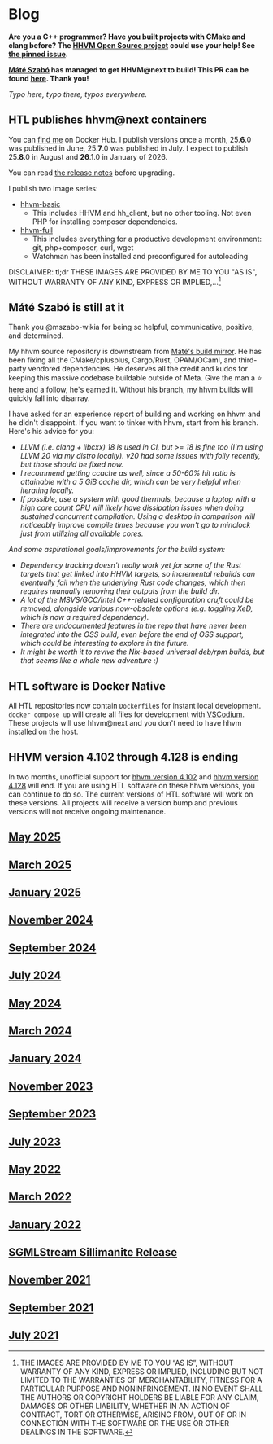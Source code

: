 # Blog

**Are you a C++ programmer? Have you built projects with CMake and clang before? The [HHVM Open Source project](https://github.com/facebook/hhvm) could use your help! See [the pinned issue](https://github.com/hershel-theodore-layton/hershel-theodore-layton/issues/2).**

**[Máté Szabó](https://github.com/mszabo-wikia) has managed to get HHVM@next to build! This PR can be found [here](https://github.com/facebook/hhvm/pull/9564). Thank you!**

_Typo here, typo there, typos everywhere._

## HTL publishes hhvm@next containers

You can [find me](https://hub.docker.com/u/hersheltheodorelayton) on Docker Hub.
I publish versions once a month, 25.**6**.0 was published in June, 25.**7**.0 was published in July.
I expect to publish 25.**8**.0 in August and **26**.1.0 in January of 2026.

You can read [the release notes](https://hershel-theodore-layton.github.io/hhvm-docs/releases/) before upgrading.

I publish two image series:
 - [hhvm-basic](https://hub.docker.com/r/hersheltheodorelayton/hhvm-basic)
   - This includes HHVM and hh_client, but no other tooling. Not even PHP for installing composer dependencies.
 - [hhvm-full](https://hub.docker.com/r/hersheltheodorelayton/hhvm-full)
   - This includes everything for a productive development environment: git, php+composer, curl, wget
   - Watchman has been installed and preconfigured for autoloading

DISCLAIMER: tl;dr THESE IMAGES ARE PROVIDED BY ME TO YOU "AS IS", WITHOUT WARRANTY OF ANY KIND, EXPRESS OR IMPLIED,...[^1]

## Máté Szabó is still at it

Thank you @mszabo-wikia for being so helpful, communicative, positive, and determined.

My hhvm source repository is downstream from [Máté's build mirror](https://github.com/mszabo-wikia/hhvm/tree/fix-oss-build-mirror).
He has been fixing all the CMake/cplusplus, Cargo/Rust, OPAM/OCaml, and third-party vendored dependencies.
He deserves all the credit and kudos for keeping this massive codebase buildable outside of Meta.
Give the man a ⭐ [here](https://github.com/mszabo-wikia/hhvm/tree/fix-oss-build-mirror) and a follow,
he's earned it. Without his branch, my hhvm builds will quickly fall into disarray.

I have asked for an experience report of building and working on hhvm and he didn't disappoint.
If you want to tinker with hhvm, start from his branch. Here's his advice for you:

 - _LLVM (i.e. clang + libcxx) 18 is used in CI, but >= 18 is fine too (I'm using LLVM 20 via my distro locally). v20 had some issues with folly recently, but those should be fixed now._
 - _I recommend getting ccache as well, since a 50-60% hit ratio is attainable with a 5 GiB cache dir, which can be very helpful when iterating locally._
 - _If possible, use a system with good thermals, because a laptop with a high core count CPU will likely have dissipation issues when doing sustained concurrent compilation. Using a desktop in comparison will noticeably improve compile times because you won't go to minclock just from utilizing all available cores._

_And some aspirational goals/improvements for the build system:_
 - _Dependency tracking doesn't really work yet for some of the Rust targets that get linked into HHVM targets, so incremental rebuilds can eventually fail when the underlying Rust code changes, which then requires manually removing their outputs from the build dir._
 - _A lot of the MSVS/GCC/Intel C++-related configuration cruft could be removed, alongside various now-obsolete options (e.g. toggling XeD, which is now a required dependency)._
 - _There are undocumented features in the repo that have never been integrated into the OSS build, even before the end of OSS support, which could be interesting to explore in the future._
 - _It might be worth it to revive the Nix-based universal deb/rpm builds, but that seems like a whole new adventure :)_

## HTL software is Docker Native

All HTL repositories now contain `Dockerfile`s for instant local development.
`docker compose up` will create all files for development with [VSCodium](https://vscodium.com/).
These projects will use hhvm@next and you don't need to have hhvm installed on the host.

## HHVM version 4.102 through 4.128 is ending

In two months, unofficial support for [hhvm version 4.102](https://hhvm.com/blog/2021/03/23/hhvm-4.102.html) and [hhvm version 4.128](https://hhvm.com/blog/2021/09/21/hhvm-4.128.html) will end.
If you are using HTL software on these hhvm versions, you can continue to do so.
The current versions of HTL software will work on these versions. All projects will
receive a version bump and previous versions will not receive ongoing maintenance.

## [May 2025](https://github.com/hershel-theodore-layton/hershel-theodore-layton/blob/master/2025-05.md)
## [March 2025](https://github.com/hershel-theodore-layton/hershel-theodore-layton/blob/master/2025-03.md)
## [January 2025](https://github.com/hershel-theodore-layton/hershel-theodore-layton/blob/master/2025-01.md)
## [November 2024](https://github.com/hershel-theodore-layton/hershel-theodore-layton/blob/master/2024-11.md)
## [September 2024](https://github.com/hershel-theodore-layton/hershel-theodore-layton/blob/master/2024-09.md)
## [July 2024](https://github.com/hershel-theodore-layton/hershel-theodore-layton/blob/master/2024-07.md)
## [May 2024](https://github.com/hershel-theodore-layton/hershel-theodore-layton/blob/master/2024-05.md)
## [March 2024](https://github.com/hershel-theodore-layton/hershel-theodore-layton/blob/master/2024-03.md)
## [January 2024](https://github.com/hershel-theodore-layton/hershel-theodore-layton/blob/master/2024-01.md)
## [November 2023](https://github.com/hershel-theodore-layton/hershel-theodore-layton/blob/master/2023-11.md)
## [September 2023](https://github.com/hershel-theodore-layton/hershel-theodore-layton/blob/master/2023-09.md)
## [July 2023](https://github.com/hershel-theodore-layton/hershel-theodore-layton/blob/master/2023-07.md)
## [May 2022](https://github.com/hershel-theodore-layton/hershel-theodore-layton/blob/master/2022-05.md)
## [March 2022](https://github.com/hershel-theodore-layton/hershel-theodore-layton/blob/master/2022-03.md)
## [January 2022](https://github.com/hershel-theodore-layton/hershel-theodore-layton/blob/master/2022-01.md)
## [SGMLStream Sillimanite Release](https://github.com/hershel-theodore-layton/hershel-theodore-layton/blob/master/2022-release-announcement-sgml-stream-sillimanite.md)
## [November 2021](https://github.com/hershel-theodore-layton/hershel-theodore-layton/blob/master/2021-11.md)
## [September 2021](https://github.com/hershel-theodore-layton/hershel-theodore-layton/blob/master/2021-09.md)
## [July 2021](https://github.com/hershel-theodore-layton/hershel-theodore-layton/blob/master/2021-07.md)

[^1]: THE IMAGES ARE PROVIDED BY ME TO YOU “AS IS”, WITHOUT WARRANTY OF ANY KIND, EXPRESS OR IMPLIED, INCLUDING BUT NOT LIMITED TO THE WARRANTIES OF MERCHANTABILITY, FITNESS FOR A PARTICULAR PURPOSE AND NONINFRINGEMENT. IN NO EVENT SHALL THE AUTHORS OR COPYRIGHT HOLDERS BE LIABLE FOR ANY CLAIM, DAMAGES OR OTHER LIABILITY, WHETHER IN AN ACTION OF CONTRACT, TORT OR OTHERWISE, ARISING FROM, OUT OF OR IN CONNECTION WITH THE SOFTWARE OR THE USE OR OTHER DEALINGS IN THE SOFTWARE.
